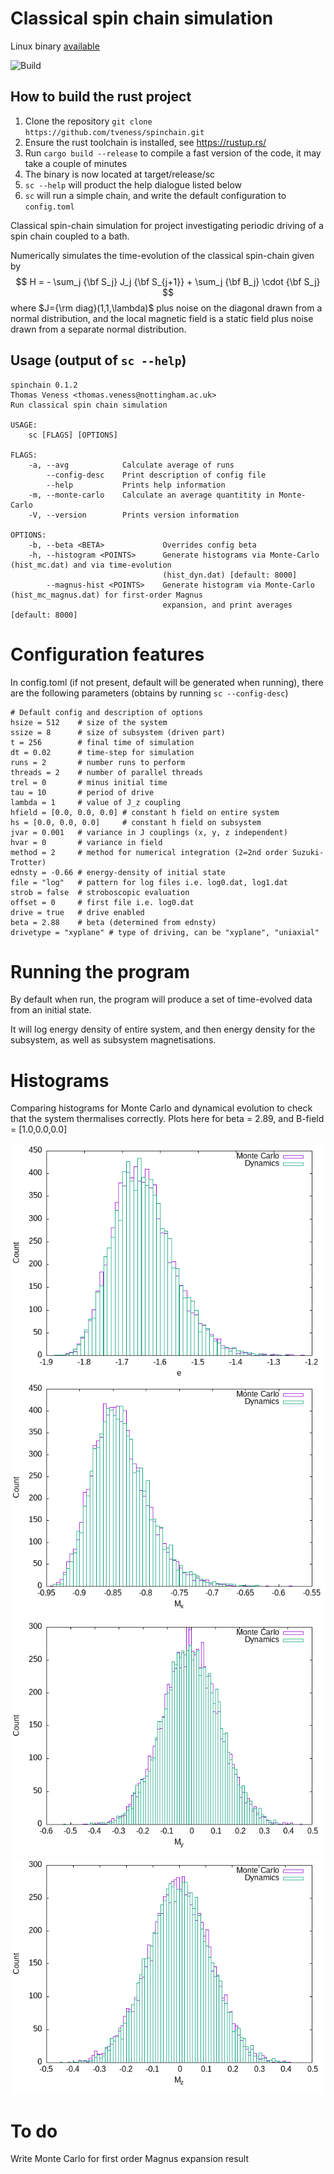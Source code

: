 # Classical spin chain simulation

Linux binary [available](https://github.com/tveness/spinchain/releases)

![Build](https://github.com/tveness/spinchain/workflows/build-test/badge.svg)

## How to build the rust project

1. Clone the repository `git clone https://github.com/tveness/spinchain.git`
2. Ensure the rust toolchain is installed, see https://rustup.rs/
3. Run `cargo build --release` to compile a fast version of the code, it may
   take a couple of minutes
4. The binary is now located at target/release/sc
5. `sc --help` will product the help dialogue listed below
6. `sc` will run a simple chain, and write the default configuration to `config.toml`



Classical spin-chain simulation for project investigating periodic driving of a
spin chain coupled to a bath.

Numerically simulates the time-evolution of the classical spin-chain given by
$$
H = - \sum_j  {\bf S_j} J_j {\bf S_{j+1}} + \sum_j {\bf B_j} \cdot {\bf S_j}
$$
where $J={\rm diag}(1,1,\lambda)$ plus noise on the diagonal drawn from a
normal distribution, and the local magnetic field is a static field plus noise
drawn from a separate normal distribution.

## Usage (output of `sc --help`)
```
spinchain 0.1.2
Thomas Veness <thomas.veness@nottingham.ac.uk>
Run classical spin chain simulation

USAGE:
    sc [FLAGS] [OPTIONS]

FLAGS:
    -a, --avg            Calculate average of runs
        --config-desc    Print description of config file
        --help           Prints help information
    -m, --monte-carlo    Calculate an average quantitity in Monte-Carlo
    -V, --version        Prints version information

OPTIONS:
    -b, --beta <BETA>             Overrides config beta
    -h, --histogram <POINTS>      Generate histograms via Monte-Carlo (hist_mc.dat) and via time-evolution
                                  (hist_dyn.dat) [default: 8000]
        --magnus-hist <POINTS>    Generate histogram via Monte-Carlo (hist_mc_magnus.dat) for first-order Magnus
                                  expansion, and print averages [default: 8000]
```



# Configuration features

In config.toml (if not present, default will be generated when running), there
are the following parameters  (obtains by running `sc --config-desc`)
```
# Default config and description of options
hsize = 512    # size of the system
ssize = 8      # size of subsystem (driven part)
t = 256        # final time of simulation
dt = 0.02      # time-step for simulation
runs = 2       # number runs to perform
threads = 2    # number of parallel threads
trel = 0       # minus initial time
tau = 10       # period of drive
lambda = 1     # value of J_z coupling
hfield = [0.0, 0.0, 0.0] # constant h field on entire system
hs = [0.0, 0.0, 0.0]     # constant h field on subsystem
jvar = 0.001   # variance in J couplings (x, y, z independent)
hvar = 0       # variance in field
method = 2     # method for numerical integration (2=2nd order Suzuki-Trotter)
ednsty = -0.66 # energy-density of initial state
file = "log"   # pattern for log files i.e. log0.dat, log1.dat
strob = false  # stroboscopic evaluation
offset = 0     # first file i.e. log0.dat
drive = true   # drive enabled
beta = 2.88    # beta (determined from ednsty)
drivetype = "xyplane" # type of driving, can be "xyplane", "uniaxial" 
```

# Running the program

By default when run, the program will produce a set of time-evolved data from
an initial state.

It will log energy density of entire system, and then energy density for the
subsystem, as well as subsystem magnetisations.

# Histograms

Comparing histograms for Monte Carlo and dynamical evolution to check that the system thermalises correctly.
Plots here for beta = 2.89, and B-field = [1.0,0.0,0.0]

![Energy density](examples/hist_e.png)
![M_x density](examples/hist_mx.png)
![M_y density](examples/hist_my.png)
![M_z density](examples/hist_mz.png)


# To do

Write Monte Carlo for first order Magnus expansion result



